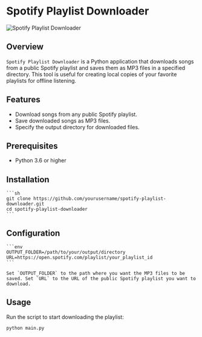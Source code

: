 # Spotify Playlist Downloader

![Spotify Playlist Downloader](https://img.shields.io/badge/Spotify-Playlist%20Downloader-green)

## Overview

`Spotify Playlist Downloader` is a Python application that downloads songs from a public Spotify playlist and saves them as MP3 files in a specified directory. This tool is useful for creating local copies of your favorite playlists for offline listening.

## Features

- Download songs from any public Spotify playlist.
- Save downloaded songs as MP3 files.
- Specify the output directory for downloaded files.

## Prerequisites

- Python 3.6 or higher

## Installation

    ```sh
    git clone https://github.com/yourusername/spotify-playlist-downloader.git
    cd spotify-playlist-downloader
    ```

## Configuration

    ```env
    OUTPUT_FOLDER=/path/to/your/output/directory
    URL=https://open.spotify.com/playlist/your_playlist_id
    ```

    Set `OUTPUT_FOLDER` to the path where you want the MP3 files to be saved. Set `URL` to the URL of the public Spotify playlist you want to download.

## Usage

Run the script to start downloading the playlist:

```sh
python main.py